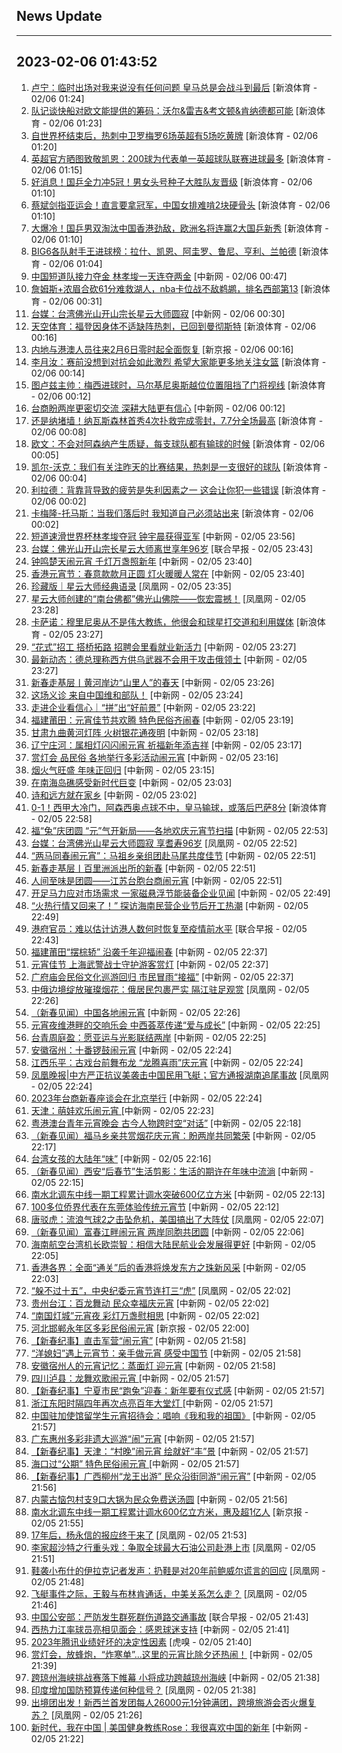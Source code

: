 ## News Update
---
2023-02-06 01:43:52
---
1. <a target="_blank" href="https://k.sina.cn/article_2018499075_784fda0302001lfgn.html?from=sports&subch=osport">卢宁：临时出场对我来说没有任何问题 皇马总是会战斗到最后</a> [新浪体育 - 02/06 01:24]
2. <a target="_blank" href="https://k.sina.cn/article_2018499075_784fda0302001lfgm.html?from=sports&subch=osport">队记谈快船对欧文能提供的筹码：沃尔&雷吉&考文顿&肯纳德都可能</a> [新浪体育 - 02/06 01:23]
3. <a target="_blank" href="https://k.sina.cn/article_2018499075_784fda0302001lfgl.html?from=sports&subch=osport">自世界杯结束后，热刺中卫罗梅罗6场英超有5场吃黄牌</a> [新浪体育 - 02/06 01:20]
4. <a target="_blank" href="https://k.sina.cn/article_2018499075_784fda0302001lfgi.html?from=sports&subch=osport">英超官方晒图致敬凯恩：200球为代表单一英超球队联赛进球最多</a> [新浪体育 - 02/06 01:15]
5. <a target="_blank" href="https://k.sina.cn/article_3181157500_mbd9c9c7c00101mhd9.html?from=sports&subch=pingpang">好消息！国乒全力冲5冠！男女头号种子大胜队友晋级</a> [新浪体育 - 02/06 01:10]
6. <a target="_blank" href="https://k.sina.cn/article_3181157500_mbd9c9c7c00101mhd8.html?from=sports&subch=vollyball">蔡斌剑指亚运会！直言要拿冠军，中国女排难啃2块硬骨头</a> [新浪体育 - 02/06 01:10]
7. <a target="_blank" href="https://k.sina.cn/article_3181157500_mbd9c9c7c00101mhd7.html?from=sports&subch=pingpang">大爆冷！国乒男双淘汰中国香港劲敌，欧洲名将连赢2大国乒新秀</a> [新浪体育 - 02/06 01:10]
8. <a target="_blank" href="https://k.sina.cn/article_2018499075_784fda0302001lfge.html?from=sports&subch=osport">BIG6各队射手王进球榜：拉什、凯恩、阿圭罗、鲁尼、亨利、兰帕德</a> [新浪体育 - 02/06 01:04]
9. <a target="_blank" href="http://www.chinanews.com//ty/2023/02-06/9947999.shtml">中国短道队接力夺金 林孝埈一天连夺两金</a> [中新网 - 02/06 00:47]
10. <a target="_blank" href="https://k.sina.cn/article_1685707867_6479dc5b001019xxs.html?from=sports&subch=nba">詹姆斯+浓眉合砍61分难救湖人，nba卡位战不敌鹈鹕，排名西部第13</a> [新浪体育 - 02/06 00:31]
11. <a target="_blank" href="http://www.chinanews.com//gn/2023/02-06/9947998.shtml">台媒：台湾佛光山开山宗长星云大师圆寂</a> [中新网 - 02/06 00:30]
12. <a target="_blank" href="https://k.sina.cn/article_2018499075_784fda0302001lffx.html?from=sports&subch=osport">天空体育：福登因身体不适缺阵热刺，已回到曼彻斯特</a> [新浪体育 - 02/06 00:16]
13. <a target="_blank" href="https://www.bjnews.com.cn/detail-167561347814333.html">内地与港澳人员往来2月6日零时起全面恢复</a> [新京报 - 02/06 00:16]
14. <a target="_blank" href="https://k.sina.cn/article_2018499075_784fda0302001lffw.html?from=sports&subch=osport">李月汝：赛前没想到对抗会如此激烈 希望大家能更多地关注女篮</a> [新浪体育 - 02/06 00:14]
15. <a target="_blank" href="https://k.sina.cn/article_2018499075_784fda0302001lffy.html?from=sports&subch=osport">图卢兹主帅：梅西进球时，马尔基尼奥斯越位位置阻挡了门将视线</a> [新浪体育 - 02/06 00:12]
16. <a target="_blank" href="http://www.chinanews.com//gn/2023/02-06/9947997.shtml">台商盼两岸更密切交流  深耕大陆更有信心</a> [中新网 - 02/06 00:12]
17. <a target="_blank" href="https://k.sina.cn/article_2018499075_784fda0302001lffv.html?from=sports&subch=osport">还是纳堵墙！纳瓦斯森林首秀4次扑救完成零封，7.7分全场最高</a> [新浪体育 - 02/06 00:08]
18. <a target="_blank" href="https://k.sina.cn/article_2018499075_784fda0302001lfft.html?from=sports&subch=osport">欧文：不会对阿森纳产生质疑，每支球队都有输球的时候</a> [新浪体育 - 02/06 00:05]
19. <a target="_blank" href="https://k.sina.cn/article_2018499075_784fda0302001lffu.html?from=sports&subch=osport">凯尔-沃克：我们有关注昨天的比赛结果，热刺是一支很好的球队</a> [新浪体育 - 02/06 00:04]
20. <a target="_blank" href="https://k.sina.cn/article_2018499075_784fda0302001lffs.html?from=sports&subch=osport">利拉德：背靠背导致的疲劳是失利因素之一 这会让你犯一些错误</a> [新浪体育 - 02/06 00:02]
21. <a target="_blank" href="https://k.sina.cn/article_2018499075_784fda0302001lffq.html?from=sports&subch=osport">卡梅隆-托马斯：当我们落后时 我知道自己必须站出来</a> [新浪体育 - 02/06 00:02]
22. <a target="_blank" href="http://www.chinanews.com//ty/2023/02-05/9947996.shtml">短道速滑世界杯林孝埈夺冠 钟宇晨获得亚军</a> [中新网 - 02/05 23:56]
23. <a target="_blank" href="https://www.zaobao.com/realtime/china/story20230205-1360056">台媒：佛光山开山宗长星云大师离世享年96岁</a> [联合早报 - 02/05 23:43]
24. <a target="_blank" href="http://www.chinanews.com//sh/2023/02-05/9947994.shtml">钟鸣楚天闹元宵 千灯万盏照新年</a> [中新网 - 02/05 23:40]
25. <a target="_blank" href="http://www.chinanews.com//dwq/2023/02-05/9947995.shtml">香港元宵节：春意款款月正圆 灯火暖暖人常在</a> [中新网 - 02/05 23:40]
26. <a target="_blank" href="https://news.ifeng.com/c/8NAPf660myL">珍藏版｜星云大师经典语录</a> [凤凰网 - 02/05 23:35]
27. <a target="_blank" href="https://news.ifeng.com/c/8NAMt1ICFim">星云大师创建的“南台佛都”佛光山佛院——恢宏震撼！</a> [凤凰网 - 02/05 23:28]
28. <a target="_blank" href="https://k.sina.cn/article_2018499075_784fda0302001lfew.html?from=sports&subch=osport">卡萨诺：穆里尼奥从不是伟大教练，他很会和球星打交道和利用媒体</a> [新浪体育 - 02/05 23:27]
29. <a target="_blank" href="http://www.chinanews.com//cj/2023/02-05/9947993.shtml">“花式”招工 搭桥拓路 招聘会里看就业新活力</a> [中新网 - 02/05 23:27]
30. <a target="_blank" href="http://www.chinanews.com//gj/2023/02-05/9947992.shtml">最新动态：德总理称西方供乌武器不会用于攻击俄领土</a> [中新网 - 02/05 23:27]
31. <a target="_blank" href="http://www.chinanews.com//sh/2023/02-05/9947991.shtml">新春走基层丨黄河岸边“山里人”的春天</a> [中新网 - 02/05 23:26]
32. <a target="_blank" href="http://www.chinanews.com//gj/2023/02-05/9947990.shtml">这场义诊 来自中国维和部队！</a> [中新网 - 02/05 23:24]
33. <a target="_blank" href="http://www.chinanews.com//cj/2023/02-05/9947989.shtml">走进企业看信心｜“拼”出“好前景”</a> [中新网 - 02/05 23:22]
34. <a target="_blank" href="http://www.chinanews.com//sh/2023/02-05/9947988.shtml">福建莆田：元宵佳节共欢腾 特色民俗齐闹春</a> [中新网 - 02/05 23:19]
35. <a target="_blank" href="http://www.chinanews.com//sh/2023/02-05/9947987.shtml">甘肃九曲黄河灯阵 火树银花通夜明</a> [中新网 - 02/05 23:18]
36. <a target="_blank" href="http://www.chinanews.com//sh/2023/02-05/9947986.shtml">辽宁庄河：属相灯闪闪闹元宵 祈福新年添吉祥</a> [中新网 - 02/05 23:17]
37. <a target="_blank" href="http://www.chinanews.com//sh/2023/02-05/9947985.shtml">赏灯会 品民俗 各地举行多彩活动闹元宵</a> [中新网 - 02/05 23:16]
38. <a target="_blank" href="http://www.chinanews.com//sh/2023/02-05/9947984.shtml">烟火气旺盛 年味正回归</a> [中新网 - 02/05 23:15]
39. <a target="_blank" href="http://www.chinanews.com//sh/2023/02-05/9947982.shtml">在南海岛礁感受新时代巨变</a> [中新网 - 02/05 23:03]
40. <a target="_blank" href="http://www.chinanews.com//sh/2023/02-05/9947981.shtml">诗和远方就在家乡</a> [中新网 - 02/05 23:02]
41. <a target="_blank" href="https://k.sina.cn/article_2119896207_7e5b0c8f00100z2c1.html?from=sports&subch=global">0-1！西甲大冷门，阿森西奥点球不中，皇马输球，或落后巴萨8分</a> [新浪体育 - 02/05 22:58]
42. <a target="_blank" href="http://www.chinanews.com//sh/2023/02-05/9947979.shtml">福“兔”庆团圆 “元”气开新局——各地欢庆元宵节扫描</a> [中新网 - 02/05 22:53]
43. <a target="_blank" href="https://news.ifeng.com/c/8NAMt1ICFYN">台媒：台湾佛光山星云大师圆寂 享耆寿96岁</a> [凤凰网 - 02/05 22:52]
44. <a target="_blank" href="http://www.chinanews.com//sh/2023/02-05/9947976.shtml">“两马同春闹元宵”：马祖乡亲组团赴马尾共度佳节</a> [中新网 - 02/05 22:51]
45. <a target="_blank" href="http://www.chinanews.com//sh/2023/02-05/9947977.shtml">新春走基层丨百里洲派出所的新春</a> [中新网 - 02/05 22:51]
46. <a target="_blank" href="http://www.chinanews.com//sh/2023/02-05/9947978.shtml">人间至味是团圆——江苏台胞台商闹元宵</a> [中新网 - 02/05 22:51]
47. <a target="_blank" href="http://www.chinanews.com//cj/2023/02-05/9947974.shtml">开足马力应对市场需求 一家磁悬浮节能装备企业见闻</a> [中新网 - 02/05 22:49]
48. <a target="_blank" href="http://www.chinanews.com//cj/2023/02-05/9947975.shtml">“火热行情又回来了！” 探访海南民营企业节后开工热潮</a> [中新网 - 02/05 22:49]
49. <a target="_blank" href="https://www.zaobao.com/realtime/china/story20230205-1360029">港府官员：难以估计访港人数何时恢复至疫情前水平</a> [联合早报 - 02/05 22:43]
50. <a target="_blank" href="http://www.chinanews.com//shipin/cns-d/2023/02-05/news950565.shtml">福建莆田“摆棕轿” 沿袭千年迎福闹春</a> [中新网 - 02/05 22:37]
51. <a target="_blank" href="http://www.chinanews.com//shipin/cns-d/2023/02-05/news950563.shtml">元宵佳节 上海武警战士守护游客赏灯</a> [中新网 - 02/05 22:37]
52. <a target="_blank" href="http://www.chinanews.com//shipin/cns-d/2023/02-05/news950564.shtml">广府庙会民俗文化巡游回归 市民冒雨“接福”</a> [中新网 - 02/05 22:37]
53. <a target="_blank" href="https://news.ifeng.com/c/8NAKJ64GT3h">中俄边境绽放璀璨烟花：俄居民包裹严实 隔江驻足观赏</a> [凤凰网 - 02/05 22:26]
54. <a target="_blank" href="http://www.chinanews.com//sh/2023/02-05/9947967.shtml">（新春见闻）中国各地闹元宵</a> [中新网 - 02/05 22:26]
55. <a target="_blank" href="http://www.chinanews.com//dwq/2023/02-05/9947965.shtml">元宵夜维港畔的交响乐会 中西荟萃传递“爱与成长”</a> [中新网 - 02/05 22:25]
56. <a target="_blank" href="http://www.chinanews.com//gn/2023/02-05/9947966.shtml">台青周庭盈：愿亚运与光影联结两岸</a> [中新网 - 02/05 22:25]
57. <a target="_blank" href="http://www.chinanews.com//shipin/cns/2023/02-05/news950561.shtml">安徽宿州：十番锣鼓闹元宵</a> [中新网 - 02/05 22:24]
58. <a target="_blank" href="http://www.chinanews.com//shipin/cns-d/2023/02-05/news950562.shtml">江西乐平：古戏台前舞布龙  “龙腾喜雨”庆元宵</a> [中新网 - 02/05 22:24]
59. <a target="_blank" href="https://news.ifeng.com/c/8NACjTk0Ta8">凤凰晚报|中方严正抗议美袭击中国民用飞艇；官方通报湖南追尾事故</a> [凤凰网 - 02/05 22:24]
60. <a target="_blank" href="http://www.chinanews.com//gn/2023/02-05/9947964.shtml">2023年台商新春座谈会在北京举行</a> [中新网 - 02/05 22:24]
61. <a target="_blank" href="http://www.chinanews.com//shipin/cns-d/2023/02-05/news950560.shtml">天津：萌娃欢乐闹元宵 </a> [中新网 - 02/05 22:23]
62. <a target="_blank" href="http://www.chinanews.com//dwq/2023/02-05/9947962.shtml">粤港澳台青年元宵晚会 古今人物跨时空“对话”</a> [中新网 - 02/05 22:18]
63. <a target="_blank" href="http://www.chinanews.com//sh/2023/02-05/9947949.shtml">（新春见闻）福马乡亲共赏烟花庆元宵：盼两岸共同繁荣</a> [中新网 - 02/05 22:17]
64. <a target="_blank" href="http://www.chinanews.com//gn/2023/02-05/9947948.shtml">台湾女孩的大陆年“味”</a> [中新网 - 02/05 22:16]
65. <a target="_blank" href="http://www.chinanews.com//sh/2023/02-05/9947947.shtml">（新春见闻）西安“后春节”生活剪影：生活的期许在年味中流淌</a> [中新网 - 02/05 22:15]
66. <a target="_blank" href="http://www.chinanews.com//cj/2023/02-05/9947946.shtml">南水北调东中线一期工程累计调水突破600亿立方米</a> [中新网 - 02/05 22:13]
67. <a target="_blank" href="http://www.chinanews.com//hr/2023/02-05/9947945.shtml">100多位侨界代表在东莞体验传统元宵节</a> [中新网 - 02/05 22:12]
68. <a target="_blank" href="https://news.ifeng.com/c/8NACW0nCy3a">唐驳虎：流浪气球2之击坠危机，美国搞出了大阵仗</a> [凤凰网 - 02/05 22:07]
69. <a target="_blank" href="http://www.chinanews.com//gn/2023/02-05/9947944.shtml">（新春见闻）富春江畔闹元宵 两岸同胞共团圆</a> [中新网 - 02/05 22:06]
70. <a target="_blank" href="http://www.chinanews.com//gn/2023/02-05/9947943.shtml">海南航空台湾机长欧崇智：相信大陆民航业会发展得更好</a> [中新网 - 02/05 22:05]
71. <a target="_blank" href="http://www.chinanews.com//dwq/2023/02-05/9947942.shtml">香港各界：全面“通关”后的香港将焕发东方之珠新风采</a> [中新网 - 02/05 22:03]
72. <a target="_blank" href="https://news.ifeng.com/c/8NAI32ZEQob">“躲不过十五”，中央纪委元宵节连打三“虎”</a> [凤凰网 - 02/05 22:02]
73. <a target="_blank" href="http://www.chinanews.com//shipin/cns/2023/02-05/news950559.shtml">贵州台江：百龙舞动 民众幸福庆元宵</a> [中新网 - 02/05 22:02]
74. <a target="_blank" href="http://www.chinanews.com//sh/2023/02-05/9947941.shtml">“南国灯城”元宵夜 彩灯万盏慰相思</a> [中新网 - 02/05 22:02]
75. <a target="_blank" href="https://www.bjnews.com.cn/detail-167560124714233.html">河北邯郸永年区多彩民俗闹元宵</a> [新京报 - 02/05 22:00]
76. <a target="_blank" href="http://www.chinanews.com//shipin/cns-d/2023/02-05/news950556.shtml">【新春纪事】直击军营“闹元宵”</a> [中新网 - 02/05 21:58]
77. <a target="_blank" href="http://www.chinanews.com//shipin/cns-d/2023/02-05/news950558.shtml">“洋媳妇”遇上元宵节：亲手做元宵 感受中国节</a> [中新网 - 02/05 21:58]
78. <a target="_blank" href="http://www.chinanews.com//shipin/cns/2023/02-05/news950557.shtml">安徽宿州人的元宵记忆：蒸面灯 迎元宵</a> [中新网 - 02/05 21:58]
79. <a target="_blank" href="http://www.chinanews.com//shipin/cns-d/2023/02-05/news950549.shtml">四川泸县：龙舞欢歌闹元宵   </a> [中新网 - 02/05 21:57]
80. <a target="_blank" href="http://www.chinanews.com//shipin/cns/2023/02-05/news950555.shtml">【新春纪事】宁夏市民“跑兔”迎春：新年要有仪式感</a> [中新网 - 02/05 21:57]
81. <a target="_blank" href="http://www.chinanews.com//shipin/cns/2023/02-05/news950553.shtml">浙江东阳时隔四年再次点亮百年大堂灯 </a> [中新网 - 02/05 21:57]
82. <a target="_blank" href="http://www.chinanews.com//shipin/cns-d/2023/02-05/news950554.shtml">中国驻加使馆留学生元宵招待会：唱响《我和我的祖国》</a> [中新网 - 02/05 21:57]
83. <a target="_blank" href="http://www.chinanews.com//shipin/cns-d/2023/02-05/news950552.shtml">广东惠州多彩非遗大巡游“闹”元宵</a> [中新网 - 02/05 21:57]
84. <a target="_blank" href="http://www.chinanews.com//shipin/cns-d/2023/02-05/news950551.shtml">【新春纪事】天津：“村晚”闹元宵 绘就好“丰”景</a> [中新网 - 02/05 21:57]
85. <a target="_blank" href="http://www.chinanews.com//shipin/cns-d/2023/02-05/news950550.shtml">海口过“公期” 特色民俗闹元宵  </a> [中新网 - 02/05 21:57]
86. <a target="_blank" href="http://www.chinanews.com//shipin/cns-d/2023/02-05/news950548.shtml">【新春纪事】广西柳州“龙王出游”  民众沿街同游“闹元宵”</a> [中新网 - 02/05 21:56]
87. <a target="_blank" href="http://www.chinanews.com//shipin/cns-d/2023/02-05/news950547.shtml">内蒙古恼包村支9口大锅为民众免费送汤圆</a> [中新网 - 02/05 21:56]
88. <a target="_blank" href="https://www.bjnews.com.cn/detail-167560237514251.html">南水北调东中线一期工程累计调水600亿立方米，惠及超1亿人</a> [新京报 - 02/05 21:55]
89. <a target="_blank" href="https://news.ifeng.com/c/8NAHJ0tWdOv">17年后，杨永信的报应终于来了</a> [凤凰网 - 02/05 21:53]
90. <a target="_blank" href="https://news.ifeng.com/c/8NAHJ0tWdPe">李家超沙特之行重头戏：争取全球最大石油公司赴港上市</a> [凤凰网 - 02/05 21:51]
91. <a target="_blank" href="https://news.ifeng.com/c/8NAHB2aVckw">鞋袭小布什的伊拉克记者发声：扔鞋是对20年前鲍威尔谎言的回应</a> [凤凰网 - 02/05 21:48]
92. <a target="_blank" href="https://news.ifeng.com/c/8NAHB2aVcjS">飞艇事件之际，王毅与布林肯通话，中美关系怎么走？</a> [凤凰网 - 02/05 21:46]
93. <a target="_blank" href="https://www.zaobao.com/realtime/china/story20230205-1359912">中国公安部：严防发生群死群伤道路交通事故</a> [联合早报 - 02/05 21:43]
94. <a target="_blank" href="http://www.chinanews.com//ty/2023/02-05/9947884.shtml">西热力江率球员亮相见面会：感恩球迷支持</a> [中新网 - 02/05 21:41]
95. <a target="_blank" href="https://www.huxiu.com/article/786014.html">2023年腾讯业绩好坏的决定性因素</a> [虎嗅 - 02/05 21:40]
96. <a target="_blank" href="http://www.chinanews.com//sh/2023/02-05/9947940.shtml">赏灯会，放蜂炮，“炸寒单”…这里的元宵比除夕还热闹！</a> [中新网 - 02/05 21:39]
97. <a target="_blank" href="http://www.chinanews.com//ty/2023/02-05/9947886.shtml">跨琼州海峡挑战赛落下帷幕 小将成功跨越琼州海峡</a> [中新网 - 02/05 21:38]
98. <a target="_blank" href="https://news.ifeng.com/c/8NAFb2TtG1K">印度增加国防预算传递何种信号？</a> [凤凰网 - 02/05 21:38]
99. <a target="_blank" href="https://news.ifeng.com/c/8NAEndJvsuC">出境团出发！新西兰首发团每人26000元1分钟满团，跨境旅游会否火爆复苏？</a> [凤凰网 - 02/05 21:26]
100. <a target="_blank" href="http://www.chinanews.com//sh/2023/02-05/9947939.shtml">新时代，我在中国 | 美国健身教练Rose：我很喜欢中国的新年</a> [中新网 - 02/05 21:22]
